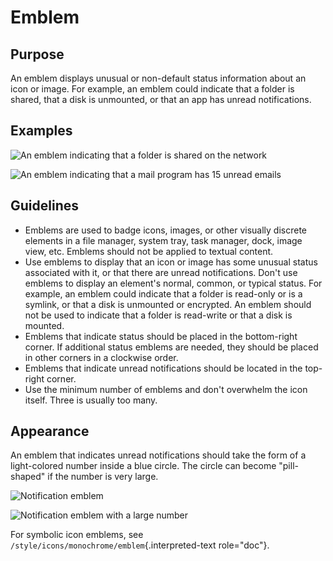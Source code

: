 Emblem
======

Purpose
-------

An emblem displays unusual or non-default status information about an
icon or image. For example, an emblem could indicate that a folder is
shared, that a disk is unmounted, or that an app has unread
notifications.

Examples
--------

![An emblem indicating that a folder is shared on the
network](/img/emblem-public-on-folder.png)

![An emblem indicating that a mail program has 15 unread
emails](/img/emblem-notification-kmail.png)

Guidelines
----------

-   Emblems are used to badge icons, images, or other visually discrete
    elements in a file manager, system tray, task manager, dock, image
    view, etc. Emblems should not be applied to textual content.
-   Use emblems to display that an icon or image has some unusual status
    associated with it, or that there are unread notifications. Don\'t
    use emblems to display an element\'s normal, common, or typical
    status. For example, an emblem could indicate that a folder is
    read-only or is a symlink, or that a disk is unmounted or encrypted.
    An emblem should not be used to indicate that a folder is read-write
    or that a disk is mounted.
-   Emblems that indicate status should be placed in the bottom-right
    corner. If additional status emblems are needed, they should be
    placed in other corners in a clockwise order.
-   Emblems that indicate unread notifications should be located in the
    top-right corner.
-   Use the minimum number of emblems and don\'t overwhelm the icon
    itself. Three is usually too many.

Appearance
----------

An emblem that indicates unread notifications should take the form of a
light-colored number inside a blue circle. The circle can become
\"pill-shaped\" if the number is very large.

![Notification emblem](/img/emblem-notification-small.png)

![Notification emblem with a large
number](/img/emblem-notification-large.png)

For symbolic icon emblems, see
`/style/icons/monochrome/emblem`{.interpreted-text role="doc"}.
